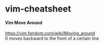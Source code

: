 # vim-cheatsheet

#### Vim Move Around
https://vim.fandom.com/wiki/Moving_around
<br>
0 moves backward to the front of a certain line

